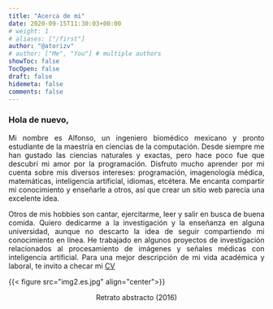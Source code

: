 ```yaml
---
title: "Acerca de mi"
date: 2020-09-15T11:30:03+00:00
# weight: 1
# aliases: ["/first"]
author: "@atorizv"
# author: ["Me", "You"] # multiple authors
showToc: false
TocOpen: false
draft: false
hidemeta: false
comments: false
---
```

### Hola de nuevo,
<div style="text-align: justify"> 

Mi nombre es Alfonso, un ingeniero biomédico mexicano y pronto estudiante de la maestría en ciencias de la computación. Desde siempre me han gustado las ciencias naturales y exactas, pero hace poco fue que descubrí mi amor por la programación. Disfruto mucho aprender por mi cuenta sobre mis diversos intereses: programación, imagenología médica, matemáticas, inteligencia artificial, idiomas, etcétera. Me encanta compartir mi conocimiento y enseñarle a otros, así que crear un sitio web parecía una excelente idea.

Otros de mis hobbies son cantar, ejercitarme, leer y salir en busca de buena comida. Quiero dedicarme a la investigación y la enseñanza en alguna universidad, aunque no descarto la idea de seguir compartiendo mi conocimiento en línea. He trabajado en algunos proyectos de investigación relacionados al procesamiento de imágenes y señales médicas con inteligencia artificial. Para una mejor descripción de mi vida académica y laboral, te invito a checar mi [CV](CV.pdf)

</div>

{{< figure src="img2.es.jpg" align="center">}}
<div style="text-align: center">
<p id="section1">Retrato abstracto (2016)</p>
</div>


